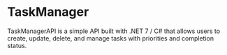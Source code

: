 # TaskManager
TaskManagerAPI is a simple API built with .NET 7 / C# that allows users to create, update, delete, and manage tasks with priorities and completion status.
